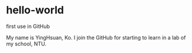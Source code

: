 # hello-world
first use in GitHub

My name is YingHsuan, Ko.
I join the GitHub for starting to learn in a lab of my school, NTU.
